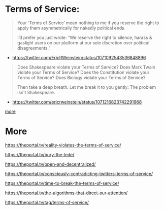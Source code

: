 # Terms of Service:

> Your ‘Terms of Service’ mean nothing to me if you reserve the right to apply them asymmetrically for nakedly political ends.
>
> I’d prefer you just wrote: “We reserve the right to silence, harass & gaslight users on our platform at our sole discretion over political disagreements.”
- https://twitter.com/EricRWeinstein/status/1071092543536848896

> Does Shakespeare violate your Terms of Service?
> Does Mark Twain violate your Terms of Service?
> Does the Constitution violate your Terms of Service?
> Does Biology violate your Terms of Service?
> 
> Then take a deep breath. Let me break it to you gently:
> The problem isn't Shakespeare.

- https://twitter.com/ericrweinstein/status/1071216823742291968

[more](https://twitter.com/search?q=from%3AEricRWeinstein%20terms%20of%20service)

# More

https://theportal.tv/reality-violates-the-terms-of-service/

https://theportal.tv/bury-the-lede/

https://theportal.tv/open-and-decentralized/

https://theportal.tv/consciously-contradicting-twitters-terms-of-service/

https://theportal.tv/time-to-break-the-terms-of-service/

https://theportal.tv/the-algorithms-that-direct-our-attention/

https://theportal.tv/tag/terms-of-service/
